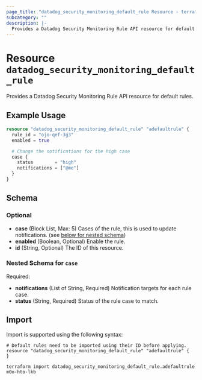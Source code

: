 ```yaml
---
page_title: "datadog_security_monitoring_default_rule Resource - terraform-provider-datadog"
subcategory: ""
description: |-
  Provides a Datadog Security Monitoring Rule API resource for default rules.
---
```


# Resource `datadog_security_monitoring_default_rule`

Provides a Datadog Security Monitoring Rule API resource for default rules.

## Example Usage

```terraform
resource "datadog_security_monitoring_default_rule" "adefaultrule" {
  rule_id = "ojo-qef-3g3"
  enabled = true

  # Change the notifications for the high case
  case {
    status        = "high"
    notifications = ["@me"]
  }
}
```

## Schema

### Optional

- **case** (Block List, Max: 5) Cases of the rule, this is used to update notifications. (see [below for nested schema](#nestedblock--case))
- **enabled** (Boolean, Optional) Enable the rule.
- **id** (String, Optional) The ID of this resource.

<a id="nestedblock--case"></a>
### Nested Schema for `case`

Required:

- **notifications** (List of String, Required) Notification targets for each rule case.
- **status** (String, Required) Status of the rule case to match.

## Import

Import is supported using the following syntax:

```shell
# Default rules need to be imported using their ID before applying.
resource "datadog_security_monitoring_default_rule" "adefaultrule" {
}

terraform import datadog_security_monitoring_default_rule.adefaultrule m0o-hto-lkb
```

